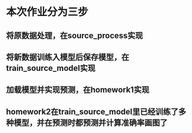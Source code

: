# 本次作业分为三步
## 将原数据处理，在source_process实现
## 将新数据训练入模型后保存模型，在train_source_model实现
## 加载模型并实现预测，在homework1实现
## homework2在train_source_model里已经训练了多种模型，并在预测时都预测并计算准确率画图了